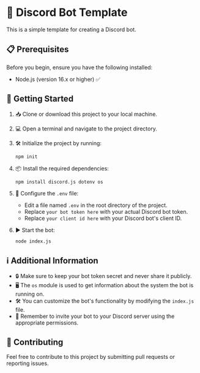 # 🤖 Discord Bot Template

This is a simple template for creating a Discord bot.

## 📋 Prerequisites

Before you begin, ensure you have the following installed:
- Node.js (version 16.x or higher) ✅

## 🚀 Getting Started

1. 📥 Clone or download this project to your local machine.

2. 💻 Open a terminal and navigate to the project directory.

3. 🛠️ Initialize the project by running:
   ```
   npm init
   ```

4. 📦 Install the required dependencies:
   ```
   npm install discord.js dotenv os
   ```

5. 📝 Configure the `.env` file:
   - Edit a file named `.env` in the root directory of the project.
   - Replace `your bot token here` with your actual Discord bot token.
   - Replace `your client id here` with your Discord bot's client ID.

6. ▶️ Start the bot:
   ```
   node index.js
   ```

## ℹ️ Additional Information

- 🔒 Make sure to keep your bot token secret and never share it publicly.
- 🖥️ The `os` module is used to get information about the system the bot is running on.
- 🛠️ You can customize the bot's functionality by modifying the `index.js` file.
- 📩 Remember to invite your bot to your Discord server using the appropriate permissions.

## 🤝 Contributing

Feel free to contribute to this project by submitting pull requests or reporting issues.
